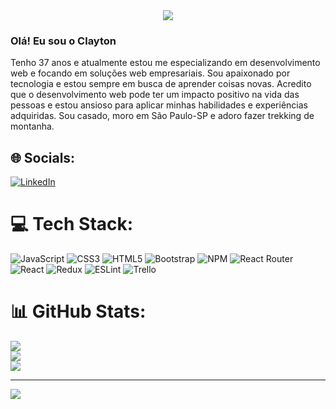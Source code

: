<div align="center">
<img src="https://user-images.githubusercontent.com/113382266/229936773-53061f97-8a32-401d-a5da-01235fc69cc2.gif" />
</div>

### Olá! Eu sou o Clayton
Tenho 37 anos e atualmente estou me especializando em desenvolvimento web e focando em soluções web empresariais. Sou apaixonado por tecnologia e estou sempre em busca de aprender coisas novas. Acredito que o desenvolvimento web pode ter um impacto positivo na vida das pessoas e estou ansioso para aplicar minhas habilidades e experiências adquiridas. Sou casado, moro em São Paulo-SP e adoro fazer trekking de montanha.


## 🌐 Socials:
[![LinkedIn](https://img.shields.io/badge/LinkedIn-%230077B5.svg?logo=linkedin&logoColor=white)](https://linkedin.com/in/claytongomesdev/) 

# 💻 Tech Stack:
![JavaScript](https://img.shields.io/badge/javascript-%23323330.svg?style=for-the-badge&logo=javascript&logoColor=%23F7DF1E) ![CSS3](https://img.shields.io/badge/css3-%231572B6.svg?style=for-the-badge&logo=css3&logoColor=white) ![HTML5](https://img.shields.io/badge/html5-%23E34F26.svg?style=for-the-badge&logo=html5&logoColor=white) ![Bootstrap](https://img.shields.io/badge/bootstrap-%23563D7C.svg?style=for-the-badge&logo=bootstrap&logoColor=white) ![NPM](https://img.shields.io/badge/NPM-%23000000.svg?style=for-the-badge&logo=npm&logoColor=white) ![React Router](https://img.shields.io/badge/React_Router-CA4245?style=for-the-badge&logo=react-router&logoColor=white) ![React](https://img.shields.io/badge/react-%2320232a.svg?style=for-the-badge&logo=react&logoColor=%2361DAFB) ![Redux](https://img.shields.io/badge/redux-%23593d88.svg?style=for-the-badge&logo=redux&logoColor=white) ![ESLint](https://img.shields.io/badge/ESLint-4B3263?style=for-the-badge&logo=eslint&logoColor=white) ![Trello](https://img.shields.io/badge/Trello-%23026AA7.svg?style=for-the-badge&logo=Trello&logoColor=white)
# 📊 GitHub Stats:
![](https://github-readme-stats.vercel.app/api?username=claytongom&theme=slateorange&hide_border=true&include_all_commits=true&count_private=true)<br/>
![](https://github-readme-streak-stats.herokuapp.com/?user=claytongom&theme=slateorange&hide_border=true)<br/>
![](https://github-readme-stats.vercel.app/api/top-langs/?username=claytongom&theme=slateorange&hide_border=true&include_all_commits=true&count_private=true&layout=compact)

---
[![](https://visitcount.itsvg.in/api?id=claytongom&icon=2&color=0)](https://visitcount.itsvg.in)

</div>
 



